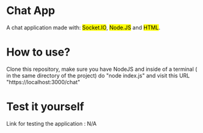 # Chat App

A chat application made with: <mark>Socket.IO</mark>, <mark>Node.JS</mark> and <mark>HTML</mark>.

# How to use?

Clone this repository, make sure you have NodeJS and inside of a terminal ( in the same 
directory of the project) do "node index.js" and visit this URL "https://localhost:3000/chat"

# Test it yourself

Link for testing the application : N/A